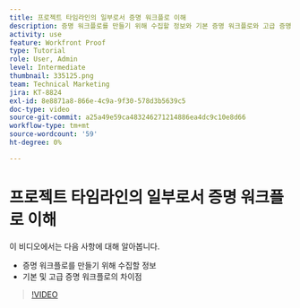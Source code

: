 ```yaml
---
title: 프로젝트 타임라인의 일부로서 증명 워크플로 이해
description: 증명 워크플로를 만들기 위해 수집할 정보와 기본 증명 워크플로와 고급 증명 워크플로의 차이점에 대해 알아봅니다. [!DNL  Workfront].
activity: use
feature: Workfront Proof
type: Tutorial
role: User, Admin
level: Intermediate
thumbnail: 335125.png
team: Technical Marketing
jira: KT-8824
exl-id: 8e8871a8-866e-4c9a-9f30-578d3b5639c5
doc-type: video
source-git-commit: a25a49e59ca483246271214886ea4dc9c10e8d66
workflow-type: tm+mt
source-wordcount: '59'
ht-degree: 0%

---
```


# 프로젝트 타임라인의 일부로서 증명 워크플로 이해

이 비디오에서는 다음 사항에 대해 알아봅니다.

* 증명 워크플로를 만들기 위해 수집할 정보
* 기본 및 고급 증명 워크플로의 차이점

>[!VIDEO](https://video.tv.adobe.com/v/335125/?quality=12&learn=on)



